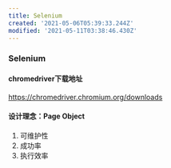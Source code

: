 ```yaml
---
title: Selenium
created: '2021-05-06T05:39:33.244Z'
modified: '2021-05-11T03:38:46.430Z'
---
```


### Selenium

#### chromedriver下载地址
https://chromedriver.chromium.org/downloads

#### 设计理念：Page Object
1. 可维护性
2. 成功率
3. 执行效率

